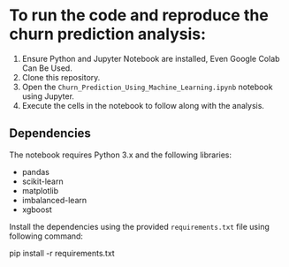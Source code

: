 # To run the code and reproduce the churn prediction analysis:

1. Ensure Python and Jupyter Notebook are installed, Even Google Colab Can Be Used.
2. Clone this repository.
3. Open the `Churn_Prediction_Using_Machine_Learning.ipynb` notebook using Jupyter.
4. Execute the cells in the notebook to follow along with the analysis.

## Dependencies

The notebook requires Python 3.x and the following libraries:
- pandas
- scikit-learn
- matplotlib
- imbalanced-learn
- xgboost

Install the dependencies using the provided `requirements.txt` file using following command:

pip install -r requirements.txt

